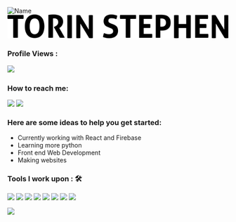 ![Name](https://github.com/sharannyobasu/sharannyobasu/blob/master/Hello(1).gif)
![Name](https://github.com/torin-stephen/torin-stephen/blob/main/Name.png)


 ### Profile Views :<br>
  <img src="https://profile-counter.glitch.me/torin-stephen/count.svg" />


### How to reach me:

<img src="https://img.shields.io/badge/tkmsmc@gmail.com-%23D14836.svg?&style=for-the-badge&logo=gmail&logoColor=white" href="mailto:tkmsmc@gmail.com">   <a  href="https://www.instagram.com/torin_stephen/"><img src="https://img.shields.io/badge/@torin_stephen-%23E4405F.svg?&style=for-the-badge&logo=instagram&logoColor=white"></a>

### Here are some ideas to help you get started:

- Currently working with React and Firebase
- Learning more python
- Front end Web Development
- Making websites


### Tools I work upon : 🛠
   <img src="https://img.shields.io/badge/python%20-%2314354C.svg?&style=for-the-badge&logo=python&logoColor=white">   <img src="https://img.shields.io/badge/javascript%20-%23323330.svg?&style=for-the-badge&logo=javascript&logoColor=%23F7DF1E">   <img src="https://img.shields.io/badge/html5%20-%23E34F26.svg?&style=for-the-badge&logo=html5&logoColor=white">   <img src="https://img.shields.io/badge/css3%20-%231572B6.svg?&style=for-the-badge&logo=css3&logoColor=white">   <img src="https://img.shields.io/badge/react%20-%2320232a.svg?&style=for-the-badge&logo=react&logoColor=%2361DAFB">   <img src="https://img.shields.io/badge/bootstrap%20-%23563D7C.svg?&style=for-the-badge&logo=bootstrap&logoColor=white">   <img src="https://img.shields.io/badge/git%20-%23F05033.svg?&style=for-the-badge&logo=git&logoColor=white"/>   <img src="http://img.shields.io/badge/-VS%20Code-000000?style=for-the-badge&logo=Visual-studio-code&logoColor=blue">

<img src="https://github-readme-stats.vercel.app/api?username=torin-stephen&show_icons=true&title_color=03fc90&icon_color=03fc90&text_color=03fc90&bg_color=002b19">

